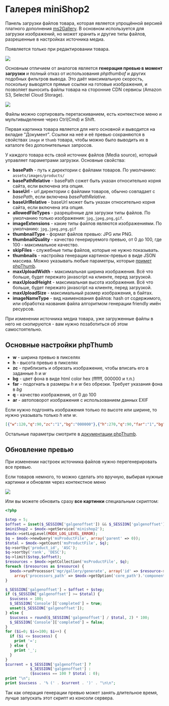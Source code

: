 # Галерея miniShop2

Панель загрузки файлов товара, которая является упрощённой версией платного дополнения [ms2Gallery][4].
В основном используется для загрузки изображений, но может хранить и другие типы файлов, разрешенные в настройках источника медиа.

Появляется только при редактировании товара.

[![](https://file.modx.pro/files/5/c/b/5cb7350a4826a7c3253265279d615a43s.jpg)](https://file.modx.pro/files/5/c/b/5cb7350a4826a7c3253265279d615a43.png)

Основным отличием от аналогов является **генерация превью в момент загрузки** и полный отказ от использования *phpthumbof* и других подобных фильтров вывода.
Это даёт максимальную скорость, поскольку выводятся прямые ссылки на готовые изображения, и позволяет выносить файлы товара на сторонние CDN сервисы (Amazon S3, Selectel Cloud Storage).

[![](https://file.modx.pro/files/a/4/b/a4b89af1ea440c0581e16d0f3aed5930s.jpg)](https://file.modx.pro/files/a/4/b/a4b89af1ea440c0581e16d0f3aed5930.png)

Файлы можно сортировать перетаскиванием, есть контекстное меню и мультивыделение через Ctrl(Cmd) и Shift.

Первая картинка товара является для него основной и выводится на вкладке "Документ".
Ссылки на неё и её превью сохраняются в свойствах `image` и `thumb` товара, чтобы можно было выводить их в каталоге без дополнительных запросов.

У каждого товара есть свой источник файлов (Media source), который управляет параметрами загрузки. Основные свойства:

- **basePath** - путь к директории с файлами товаров. По умолчанию: `assets/images/products/`
- **basePathRelative** - basePath сожет быть указан относительно корня сайта, если включена эта опция.
- **baseUrl** - url директории с файлами товаров, обычно совпадает с *basePath*, если включена *basePathRelative*.
- **baseUrlRelative** - baseUrl может быть указан относительно корня сайта, если включена эта опция.
- **allowedFileTypes** - разрешённые для загрузки типы файлов. По умолчанию только изображения: `jpg,jpeg,png,gif`.
- **imageExtensions** - какие типы файлов являются изображениями. По умолчанию: `jpg,jpeg,png,gif`
- **thumbnailType** - формат файлов превью: JPG или PNG.
- **thumbnailQuality** - качество генерируемого превью, от 0 до 100, где 100 - максимальное качество.
- **skipFiles** - служебные типы файлов, которые не нужно показывать.
- **thumbnails** - настройка генерации картинок-превью в виде JSON массива. Можно указывать любые параметры, которые [примет phpThumb][5].
- **maxUploadWidth** - максимальная ширина изображения. Всё что больше, будет пережато javascript на клиенте, перед загрузкой.
- **maxUploadHeight** - максимальная высота изображения. Всё что больше, будет пережато javascript на клиенте, перед загрузкой.
- **maxUploadSize** - максимальный размер изображения, в байтах.
- **imageNameType** - вид наименования файлов: hash от содержимого, или обработка названия файла алгоритмом генерации friendly имён ресурсов.

При изменении источника медиа товара, уже загруженные файлы в него не скопируются - вам нужно позаботиться об этом самостоятельно.

## Основные настройки phpThumb

- **w** - ширина превью в пикселях
- **h** - высота превью в пикселях
- **zc** - приблизить и обрезать изображение, чтобы вписать его в заданные *h* и *w*
- **bg** - цвет фона в виде html color hex (ffffff, 000000 и т.п.)
- **far** - подогнать в размеры *h* и *w* без обрезки. Требует указания фона в *bg*
- **q** - качество изображения, от 0 до 100
- **ar** - автоповорот изображения c использованием данных EXIF

Если нужно подгонять изображения только по высоте или ширине, то нужно указывать только *h* или *w*.

```json
[{"w":120,"q":90,"zc":"1","bg":"000000"},{"h":270,"q":90,"far":"1","bg":"ffffff"}]
```

Остальные параметры смотрите в [документации phpThumb][5].

## Обновление превью

При изменении настроек источника файлов нужно перегенерировать все превью.

Если товаров немного, то можно сделать это вручную, выбирая нужные картинки и обновляя через контекстное меню

[![](https://file.modx.pro/files/1/8/2/182e6f257fcf683235327edb160c4566s.jpg)](https://file.modx.pro/files/1/8/2/182e6f257fcf683235327edb160c4566.png)

Или вы можете обновить сразу **все картинки** специальным скриптом:

```php
<?php

$step = 5;
$offset = isset($_SESSION['galgenoffset']) && $_SESSION['galgenoffset'] ? $_SESSION['galgenoffset'] : 0;
$miniShop2 = $modx->getService('minishop2');
$modx->setLogLevel(MODX_LOG_LEVEL_ERROR);
$q = $modx->newQuery('msProductFile', array('parent' => 0));
$total = $modx->getCount('msProductFile', $q);
$q->sortby('product_id', 'ASC');
$q->sortby('rank', 'DESC');
$q->limit($step,$offset);
$resources = $modx->getCollection('msProductFile', $q);
foreach ($resources as $resource) {
  $modx->runProcessor('mgr/gallery/generate', array('id' => $resource->id),
    array('processors_path' => $modx->getOption('core_path').'components/minishop2/processors/'));
}

$_SESSION['galgenoffset'] = $offset + $step;
if ($_SESSION['galgenoffset'] >= $total) {
  $sucsess = 100;
  $_SESSION['Console']['completed'] = true;
  unset($_SESSION['galgenoffset']);
} else {
  $sucsess = round($_SESSION['galgenoffset'] / $total, 2) * 100;
  $_SESSION['Console']['completed'] = false;
}
for ($i=0; $i<=100; $i++) {
  if ($i <= $sucsess) {
    print '=';
  } else {
    print '_';
  }
}
$current = $_SESSION['galgenoffset'] ?
           $_SESSION['galgenoffset'] :
           ($sucsess == 100 ? $total : 0);
print "\n";
print $sucsess . '% (' . $current . ')' . "\n\n";
```

Так как операция генерации превью может занять длительное время, лучше запускать этот скрипт из консоли сервера.

[4]: /components/ms2gallery
[5]: http://phpthumb.sourceforge.net/demo/docs/phpthumb.readme.txt
